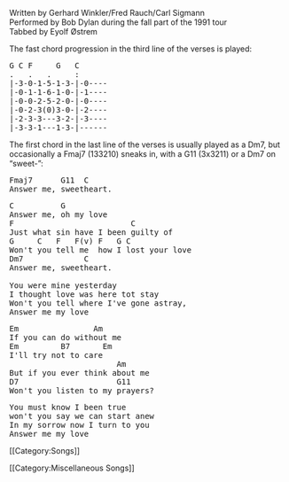 Written by Gerhard Winkler/Fred Rauch/Carl Sigmann<br>
Performed by Bob Dylan during the fall part of the 1991 tour<br>
Tabbed by Eyolf Østrem

The fast chord progression in the third line of the verses is played:

<pre class="tab">
G C F     G   C
.   .   .     :
|-3-0-1-5-1-3-|-0----
|-0-1-1-6-1-0-|-1----
|-0-0-2-5-2-0-|-0----
|-0-2-3(0)3-0-|-2----
|-2-3-3---3-2-|-3----
|-3-3-1---1-3-|------
</pre>

The first chord in the last line of the verses is usually played as a
Dm7, but occasionally a Fmaj7 (133210) sneaks in, with a G11 (3x3211)
or a Dm7 on “sweet-”:

<pre class="tab">
Fmaj7      G11  C
Answer me, sweetheart.
</pre>

<pre class="verse">
C          G
Answer me, oh my love
F                         C
Just what sin have I been guilty of
G     C   F   F(v) F   G C
Won't you tell me  how I lost your love
Dm7             C
Answer me, sweetheart.

You were mine yesterday
I thought love was here tot stay
Won't you tell where I've gone astray,
Answer me my love
</pre>

<pre class="bridge">
Em                Am
If you can do without me
Em         B7       Em
I'll try not to care
                       Am
But if you ever think about me
D7                     G11
Won't you listen to my prayers?
</pre>

<pre class="verse">
You must know I been true
won't you say we can start anew
In my sorrow now I turn to you
Answer me my love
</pre>

[[Category:Songs]]

[[Category:Miscellaneous Songs]]